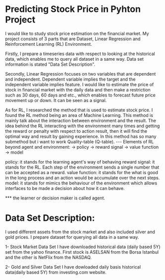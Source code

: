 # Predicting Stock Price in Pyhton Project

I would like to study stock price estimation on the financial market. My project consists of 3 parts that are Dataset, Linear Regression and Reinforcement Learning (RL) Environment.

Firstly, I prepare a timeseries data with respect to looking at the historical data, which enables me to query all dataset in a same way. Data set information is stated "Data Set Description". 

Secondly, Linear Regression focuses on two variables that are dependent and independent. Dependent variable implies the target and the independent variable implies feature. I would like to estimate the price of stock in financial market with the daily data and then make a restriction such as 30 days, 60 days and etc., which enables to forecast future price movement up or down. It can be seen as a signal. 

As for RL, I researched the method that is used to estimate stock price. I found  the RL  method being an area of Machine Learning. This method is mainly talk about the interaction between environment and the result. The idea behind the RL interacting with the environment many times and getting the reward or penalty with respect to action result, then it will find the optimal way and result by gaining experience. In this method has so many submethod but i want to work Quality-table (Q-table).
 --- Elements of RL beyond agent and environment:
  -> policy
  -> reward signal
  -> value function
  -> model
  
  policy: it stands for the learning agent's way of behaving 
  reward signal: it stands for the RL. Each step of the environment sends a single number that can be accepted as a reward.
  value function: it stands for the what is good in the long process and an action would be accumulate over the next steps.
  model: it stands for mimics the behaviour of the environment which allows interfaces to be made a decision about how it can behave.
  
  *** the learner or decision maker is called agent. 
  
  
 
 

# Data Set Description:

I used different assets from the stock market and also included silver and gold prices. I prepare dataset for querying all data in a same way.

1- Stock Market Data Set 
I have downloaded historical data (daily based 5Y) set from the yahoo finance. First stock is ASELSAN from the Borsa Istanbul and the other is NetFlix from the NASDAQ.

2- Gold and Silver Data Set
I have dowloaded daily basis historical data(daily based 5Y) from investing.com website. 

